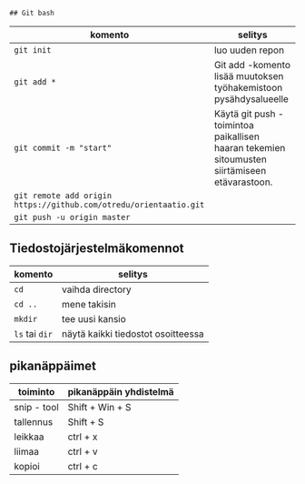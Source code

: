     ## Git bash

 komento | selitys 
|----------|-----------|
 `git init` | luo uuden repon 
 `git add *` |Git add -komento lisää muutoksen työhakemistoon pysähdysalueelle
 `git commit -m "start"` |Käytä git push -toimintoa paikallisen haaran tekemien sitoumusten siirtämiseen etävarastoon.
 `git remote add origin https://github.com/otredu/orientaatio.git`| 
 `git push -u origin master` |  

 ## Tiedostojärjestelmäkomennot

  komento | selitys 
|----------|-----------|
`cd` | vaihda directory
`cd ..` |mene takisin
`mkdir` |tee uusi kansio 
`ls` tai `dir` | näytä kaikki tiedostot osoitteessa
## pikanäppäimet
toiminto | pikanäppäin yhdistelmä
|-------------|-----------|
snip - tool | Shift + Win + S 
tallennus | Shift + S 
leikkaa | ctrl + x 
liimaa | ctrl + v
kopioi |ctrl + c 
